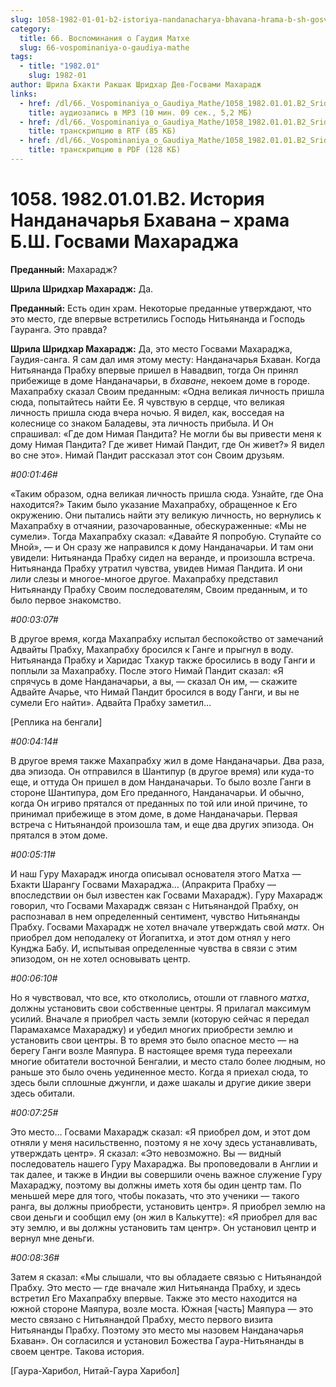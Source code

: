 ```yaml
---
slug: 1058-1982-01-01-b2-istoriya-nandanacharya-bhavana-hrama-b-sh-gosvami-maharadzha
category:
  title: 66. Воспоминания о Гаудия Матхе
  slug: 66-vospominaniya-o-gaudiya-mathe
tags:
  - title: "1982.01"
    slug: 1982-01
author: Шрила Бхакти Ракшак Шридхар Дев-Госвами Махарадж
links:
  - href: /dl/66._Vospominaniya_o_Gaudiya_Mathe/1058_1982.01.01.B2_SridharMj_Istorija_Nandanacharja_Bhavana--hrama_BS_Gosvami_Maharadzha.mp3
    title: аудиозапись в MP3 (10 мин. 09 сек., 5,2 МБ)
  - href: /dl/66._Vospominaniya_o_Gaudiya_Mathe/1058_1982.01.01.B2_SridharMj_Istorija_Nandanacharja_Bhavana--hrama_BS_Gosvami_Maharadzha.rtf
    title: транскрипцию в RTF (85 КБ)
  - href: /dl/66._Vospominaniya_o_Gaudiya_Mathe/1058_1982.01.01.B2_SridharMj_Istorija_Nandanacharja_Bhavana--hrama_BS_Gosvami_Maharadzha.pdf
    title: транскрипцию в PDF (128 КБ)
---
```


# 1058. 1982.01.01.B2. История Нанданачарья Бхавана – храма Б.Ш. Госвами Махараджа

**Преданный:** Махарадж?

**Шрила Шридхар Махарадж:** Да.

**Преданный:** Есть один храм. Некоторые преданные утверждают, что это место, где впервые встретились Господь Нитьянанда и Господь Гауранга. Это правда?

**Шрила Шридхар Махарадж:** Да, это место Госвами Махараджа, Гаудия-санга. Я сам дал имя этому месту: Нанданачарья Бхаван. Когда Нитьянанда Прабху впервые пришел в Навадвип, тогда Он принял прибежище в доме Нанданачарьи, в *бхаване*, некоем доме в городе. Махапрабху сказал Своим преданным: «Одна великая личность пришла сюда, попытайтесь найти Ее. Я чувствую в сердце, что великая личность пришла сюда вчера ночью. Я видел, как, восседая на колеснице со знаком Баладевы, эта личность прибыла. И Он спрашивал: «Где дом Нимая Пандита? Не могли бы вы привести меня к дому Нимая Пандита? Где живет Нимай Пандит, где Он живет?» Я видел во сне это». Нимай Пандит рассказал этот сон Своим друзьям.

*#00:01:46#*

«Таким образом, одна великая личность пришла сюда. Узнайте, где Она находится?» Таким было указание Махапрабху, обращенное к Его окружению. Они пытались найти эту великую личность, но вернулись к Махапрабху в отчаянии, разочарованные, обескураженные: «Мы не сумели». Тогда Махапрабху сказал: «Давайте Я попробую. Ступайте со Мной», — и Он сразу же направился к дому Нанданачарьи. И там они увидели: Нитьянанда Прабху сидел на веранде, и произошла встреча. Нитьянанда Прабху утратил чувства, увидев Нимая Пандита. И они *лили* слезы и многое-многое другое. Махапрабху представил Нитьянанду Прабху Своим последователям, Своим преданным, и то было первое знакомство.

*#00:03:07#*

В другое время, когда Махапрабху испытал беспокойство от замечаний Адвайты Прабху, Махапрабху бросился к Ганге и прыгнул в воду. Нитьянанда Прабху и Харидас Тхакур также бросились в воду Ганги и поплыли за Махапрабху. После этого Нимай Пандит сказал: «Я спрячусь в доме Нанданачарьи, а вы, — сказал Он им, — скажите Адвайте Ачарье, что Нимай Пандит бросился в воду Ганги, и вы не сумели Его найти». Адвайта Прабху заметил…

[Реплика на бенгали]

*#00:04:14#*

В другое время также Махапрабху жил в доме Нанданачарьи. Два раза, два эпизода. Он отправился в Шантипур (в другое время) или куда-то еще, и оттуда Он пришел в дом Нанданачарьи. То было возле Ганги в стороне Шантипура, дом Его преданного, Нанданачарьи. И обычно, когда Он игриво прятался от преданных по той или иной причине, то принимал прибежище в этом доме, в доме Нанданачарьи. Первая встреча с Нитьянандой произошла там, и еще два других эпизода. Он прятался в этом доме.

*#00:05:11#*

И наш Гуру Махарадж иногда описывал основателя этого Матха — Бхакти Шарангу Госвами Махараджа… (Апракрита Прабху — впоследствии он был известен как Госвами Махарадж). Гуру Махарадж говорил, что Госвами Махарадж связан с Нитьянандой Прабху, он распознавал в нем определенный сентимент, чувство Нитьянанды Прабху. Госвами Махарадж не хотел вначале утверждать свой *матх*. Он приобрел дом неподалеку от Йогапитха, и этот дом отнял у него Кунджа Бабу. И, испытывая определенные чувства в связи с этим эпизодом, он не хотел основывать центр.

*#00:06:10#*

Но я чувствовал, что все, кто откололись, отошли от главного *матха*, должны установить свои собственные центры. Я прилагал максимум усилий. Вначале я приобрел часть земли (которую сейчас я передал Парамахамсе Махараджу) и убедил многих приобрести землю и установить свои центры. В то время это было опасное место — на берегу Ганги возле Маяпура. В настоящее время туда переехали многие обитатели восточной Бенгалии, и место стало более людным, но раньше это было очень уединенное место. Когда я приехал сюда, то здесь были сплошные джунгли, и даже шакалы и другие дикие звери здесь обитали.

*#00:07:25#*

Это место… Госвами Махарадж сказал: «Я приобрел дом, и этот дом отняли у меня насильственно, поэтому я не хочу здесь устанавливать, утверждать центр». Я сказал: «Это невозможно. Вы — видный последователь нашего Гуру Махараджа. Вы проповедовали в Англии и так далее, и также в Индии вы совершили очень важное служение Гуру Махараджу, поэтому вы должны иметь хотя бы один центр там. По меньшей мере для того, чтобы показать, что это ученики — такого ранга, вы должны приобрести, установить центр». Я приобрел землю на свои деньги и сообщил ему (он жил в Калькутте): «Я приобрел для вас эту землю, и вы должны установить там центр». Он установил центр и вернул мне деньги.

*#00:08:36#*

Затем я сказал: «Мы слышали, что вы обладаете связью с Нитьянандой Прабху. Это место — где вначале жил Нитьянанда Прабху, и здесь встретил Его Махапрабху впервые. Также это место находится на южной стороне Маяпура, возле моста. Южная [часть] Маяпура — это место связано с Нитьянандой Прабху, место первого визита Нитьянанды Прабху. Поэтому это место мы назовем Нанданачарья Бхаван». Он согласился и установил Божества Гаура-Нитьянанды в своем центре. Такова история.

[Гаура-Харибол, Нитай-Гаура Харибол]

